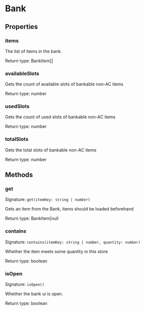 # Bank



## Properties

### items
<p>The list of items in the bank.</p>


Return type: BankItem[]

### availableSlots
<p>Gets the count of available slots of bankable non-AC items</p>


Return type: number

### usedSlots
<p>Gets the count of used slots of bankable non-AC items</p>


Return type: number

### totalSlots
<p>Gets the total slots of bankable non-AC items</p>


Return type: number

## Methods

### get
Signature: `get(itemKey: string | number)`

Gets an item from the Bank, items should be loaded beforehand


Return type: BankItem|null

### contains
Signature: `contains(itemKey: string | number, quantity: number)`

Whether the item meets some quantity in this store


Return type: boolean

### isOpen
Signature: `isOpen()`

Whether the bank ui is open.


Return type: boolean
